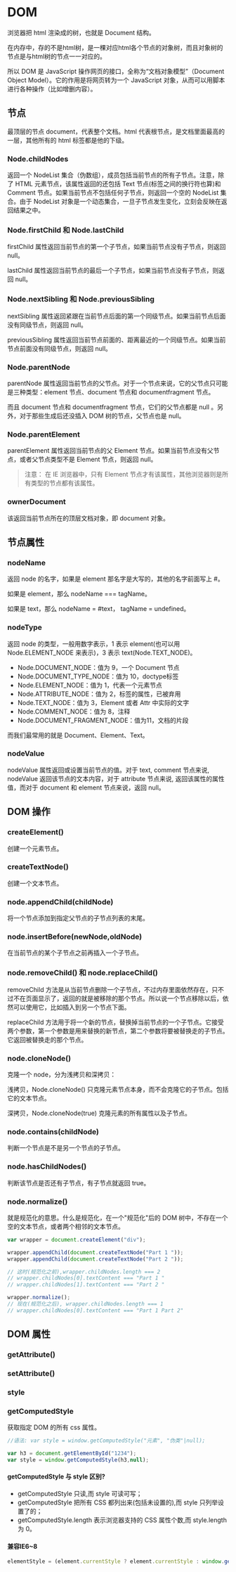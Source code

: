 # DOM
浏览器把 html 渲染成的树，也就是 Document 结构。

在内存中，存的不是html树，是一棵对应html各个节点的对象树，而且对象树的节点是与html树的节点一一对应的。

所以 DOM 是 JavaScript 操作网页的接口，全称为“文档对象模型”（Document Object Model）。它的作用是将网页转为一个 JavaScript 对象，从而可以用脚本进行各种操作（比如增删内容）。

## 节点
最顶层的节点 document，代表整个文档。html 代表根节点，是文档里面最高的一层，其他所有的 html 标签都是他的下级。

### Node.childNodes
返回一个 NodeList 集合（伪数组），成员包括当前节点的所有子节点。注意，除了 HTML 元素节点，该属性返回的还包括 Text 节点(标签之间的换行符也算)和 Comment 节点。如果当前节点不包括任何子节点，则返回一个空的 NodeList 集合。由于 NodeList 对象是一个动态集合，一旦子节点发生变化，立刻会反映在返回结果之中。

### Node.firstChild 和 Node.lastChild
firstChild 属性返回当前节点的第一个子节点，如果当前节点没有子节点，则返回 null。

lastChild 属性返回当前节点的最后一个子节点，如果当前节点没有子节点，则返回 null。

### Node.nextSibling 和 Node.previousSibling
nextSibling 属性返回紧跟在当前节点后面的第一个同级节点。如果当前节点后面没有同级节点，则返回 null。

previousSibling 属性返回当前节点前面的、距离最近的一个同级节点。如果当前节点前面没有同级节点，则返回 null。

### Node.parentNode
parentNode 属性返回当前节点的父节点。对于一个节点来说，它的父节点只可能是三种类型：element 节点、document 节点和 documentfragment 节点。

而且 document 节点和 documentfragment 节点，它们的父节点都是 null 。另外，对于那些生成后还没插入 DOM 树的节点，父节点也是 null。

### Node.parentElement
parentElement 属性返回当前节点的父 Element 节点。如果当前节点没有父节点，或者父节点类型不是 Element 节点，则返回 null。

> 注意： 在 IE 浏览器中，只有 Element 节点才有该属性，其他浏览器则是所有类型的节点都有该属性。

### ownerDocument
该返回当前节点所在的顶层文档对象，即 document 对象。

## 节点属性
### nodeName
返回 node 的名字，如果是 element 那名字是大写的，其他的名字前面写上 #。

如果是 element，那么 nodeName === tagName。

如果是 text，那么 nodeName = #text， tagName = undefined。

### nodeType
返回 node 的类型，一般用数字表示，1 表示 element(也可以用 Node.ELEMENT_NODE 来表示)，3 表示 text(Node.TEXT_NODE)。

* Node.DOCUMENT_NODE：值为 9，一个 Document 节点
* Node.DOCUMENT_TYPE_NODE：值为 10，doctype标签
* Node.ELEMENT_NODE：值为 1，代表一个元素节点
* Node.ATTRIBUTE_NODE：值为 2，标签的属性，已被弃用
* Node.TEXT_NODE：值为 3，Element 或者 Attr 中实际的文字
* Node.COMMENT_NODE：值为 8，注释
* Node.DOCUMENT_FRAGMENT_NODE：值为11，文档的片段

而我们最常用的就是 Document、Element、Text。

### nodeValue
nodeValue 属性返回或设置当前节点的值。对于 text, comment 节点来说, nodeValue 返回该节点的文本内容，对于 attribute 节点来说, 返回该属性的属性值，而对于 document 和 element 节点来说，返回 null。

## DOM 操作
### createElement()
创建一个元素节点。

### createTextNode()
创建一个文本节点。

### node.appendChild(childNode)
将一个节点添加到指定父节点的子节点列表的末尾。

### node.insertBefore(newNode,oldNode)
在当前节点的某个子节点之前再插入一个子节点。

### node.removeChild() 和 node.replaceChild()
removeChild 方法是从当前节点删除一个子节点，不过内存里面依然存在，只不过不在页面显示了，返回的就是被移除的那个节点。所以说一个节点移除以后，依然可以使用它，比如插入到另一个节点下面。

replaceChild 方法用于将一个新的节点，替换掉当前节点的一个子节点。它接受两个参数，第一个参数是用来替换的新节点，第二个参数将要被替换走的子节点。它返回被替换走的那个节点。

### node.cloneNode()
克隆一个 node，分为浅拷贝和深拷贝：

浅拷贝，Node.cloneNode() 只克隆元素节点本身，而不会克隆它的子节点。包括它的文本节点。

深拷贝，Node.cloneNode(true) 克隆元素的所有属性以及子节点。

### node.contains(childNode)
判断一个节点是不是另一个节点的子节点。

### node.hasChildNodes()
判断该节点是否还有子节点，有子节点就返回 true。

### node.normalize()
就是规范化的意思。什么是规范化，在一个"规范化"后的 DOM 树中，不存在一个空的文本节点，或者两个相邻的文本节点。

``` js
var wrapper = document.createElement("div");

wrapper.appendChild(document.createTextNode("Part 1 "));
wrapper.appendChild(document.createTextNode("Part 2 "));

// 这时(规范化之前),wrapper.childNodes.length === 2
// wrapper.childNodes[0].textContent === "Part 1 "
// wrapper.childNodes[1].textContent === "Part 2 "

wrapper.normalize();
// 现在(规范化之后), wrapper.childNodes.length === 1
// wrapper.childNodes[0].textContent === "Part 1 Part 2"
```

## DOM 属性
### getAttribute()

### setAttribute()

### style

### getComputedStyle
获取指定 DOM 的所有 css 属性。

``` js
//语法: var style = window.getComputedStyle("元素", "伪类"|null);

var h3 = document.getElementById("1234");
var style = window.getComputedStyle(h3,null);
```

#### getComputedStyle 与 style 区别?
* getComputedStyle 只读,而 style 可读可写；
* getComputedStyle 把所有 CSS 都列出来(包括未设置的),而 style 只列举设置了的；
* getComputedStyle.length 表示浏览器支持的 CSS 属性个数,而 style.length 为 0。

#### 兼容IE6~8
``` js
elementStyle = (element.currentStyle ? element.currentStyle : window.getComputedStyle(element, null)));
```
